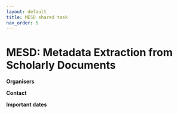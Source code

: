 ```yaml
---
layout: default
title: MESD shared task
nav_order: 5
---
```


# MESD: Metadata Extraction from Scholarly Documents



**Organisers**


**Contact**


**Important dates**


